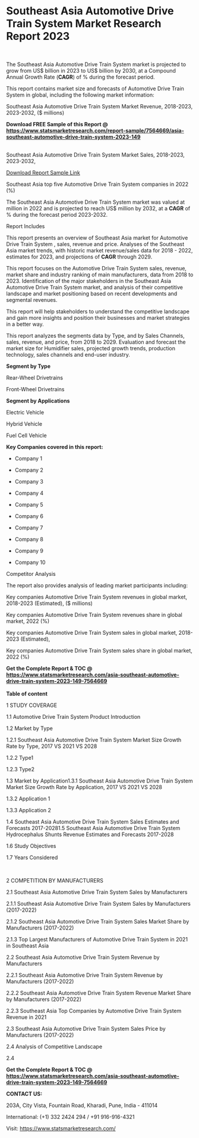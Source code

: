 <h1>Southeast Asia Automotive Drive Train System Market Research Report 2023</h1><br/><p>The Southeast Asia Automotive Drive Train System market is projected to grow from US$ billion in 2023 to US$ billion by 2030, at a Compound Annual Growth Rate (<strong>CAGR</strong>) of % during the forecast period.</p><p>
 
 This report contains market size and forecasts of Automotive Drive Train System in global, including the following market information:</p><p>
 
 Southeast Asia Automotive Drive Train System Market Revenue, 2018-2023, 2023-2032, ($ millions)</p><div><b>Download FREE Sample of this Report @ <a href="https://www.statsmarketresearch.com/download-free-sample/7564669/asia-southeast-automotive-drive-train-system-2023-149">https://www.statsmarketresearch.com/report-sample/7564669/asia-southeast-automotive-drive-train-system-2023-149</a></b></div><br><p>
 
 Southeast Asia Automotive Drive Train System Market Sales, 2018-2023, 2023-2032,</p><p><a href="https://www.statsmarketresearch.com/download-free-sample/7564669/asia-southeast-automotive-drive-train-system-2023-149">Download Report Sample Link</a></p><p>
 
 Southeast Asia top five Automotive Drive Train System companies in 2022 (%)</p><p>
 
 The Southeast Asia Automotive Drive Train System market was valued at million in 2022 and is projected to reach US$ million by 2032, at a <strong>CAGR</strong> of % during the forecast period 2023-2032.</p><p>
 
 Report Includes</p><p>
 
 This report presents an overview of Southeast Asia market for Automotive Drive Train System , sales, revenue and price. Analyses of the Southeast Asia market trends, with historic market revenue/sales data for 2018 - 2022, estimates for 2023, and projections of <strong>CAGR</strong> through 2029.</p><p>
 
 This report focuses on the Automotive Drive Train System sales, revenue, market share and industry ranking of main manufacturers, data from 2018 to 2023. Identification of the major stakeholders in the Southeast Asia Automotive Drive Train System market, and analysis of their competitive landscape and market positioning based on recent developments and segmental revenues.</p><p>
 
 This report will help stakeholders to understand the competitive landscape and gain more insights and position their businesses and market strategies in a better way.</p><p>
 
 This report analyzes the segments data by Type, and by Sales Channels, sales, revenue, and price, from 2018 to 2029. Evaluation and forecast the market size for Humidifier sales, projected growth trends, production technology, sales channels and end-user industry.</p><p>
 
  <strong>Segment by Type</strong></p><p>
 
 Rear-Wheel Drivetrains</p><p>Front-Wheel Drivetrains</p><p>
 
 <strong> Segment <strong><strong>by Applications</strong></strong></strong></p><p>
 
 Electric Vehicle</p><p>Hybrid Vehicle</p><p>Fuel Cell Vehicle</p><p><strong>Key Companies covered in this report:</strong></p><p>
 
 </p><ul><p></p><li>Company 1</li><p></p><li>Company 2</li><p></p><li>Company 3</li><p></p><li>Company 4</li><p></p><li>Company 5</li><p></p><li>Company 6</li><p></p><li>Company 7</li><p></p><li>Company 8</li><p></p><li>Company 9</li><p></p><li>Company 10</li><p></p></ul><p>Competitor Analysis</p><p>
 
 The report also provides analysis of leading market participants including:</p><p>
 
 Key companies Automotive Drive Train System revenues in global market, 2018-2023 (Estimated), ($ millions)</p><p>
 
 Key companies Automotive Drive Train System revenues share in global market, 2022 (%)</p><p>
 
 Key companies Automotive Drive Train System sales in global market, 2018-2023 (Estimated),</p><p>
 
 Key companies Automotive Drive Train System sales share in global market, 2022 (%)</p><div><b>Get the Complete Report & TOC @ <a href="https://www.statsmarketresearch.com/asia-southeast-automotive-drive-train-system-2023-149-7564669">https://www.statsmarketresearch.com/asia-southeast-automotive-drive-train-system-2023-149-7564669</a></b></div><br><b>Table of content</b><p>1 STUDY COVERAGE<br />
 
 1.1 Automotive Drive Train System Product Introduction<br />
 
 1.2 Market by Type<br />
 
 1.2.1 Southeast Asia Automotive Drive Train System Market Size Growth Rate by Type, 2017 VS 2021 VS 2028<br />
 
 1.2.2 Type1<br />
 
 1.2.3 Type2<br />
 
 1.3 Market by Application1.3.1 Southeast Asia Automotive Drive Train System Market Size Growth Rate by Application, 2017 VS 2021 VS 2028<br />
 
 1.3.2 Application 1<br />
 
 1.3.3 Application 2<br />
 
 1.4 Southeast Asia Automotive Drive Train System Sales Estimates and Forecasts 2017-20281.5 Southeast Asia Automotive Drive Train System Hydrocephalus Shunts Revenue Estimates and Forecasts 2017-2028<br />
 
 1.6 Study Objectives<br />
 
 1.7 Years Considered<br />
 
 <br />
 
 2 COMPETITION BY MANUFACTURERS<br />
 
 2.1 Southeast Asia Automotive Drive Train System Sales by Manufacturers<br />
 
 2.1.1 Southeast Asia Automotive Drive Train System Sales by Manufacturers (2017-2022)<br />
 
 2.1.2 Southeast Asia Automotive Drive Train System Sales Market Share by Manufacturers (2017-2022)<br />
 
 2.1.3 Top Largest Manufacturers of Automotive Drive Train System in 2021 in Southeast Asia<br />
 
 2.2 Southeast Asia Automotive Drive Train System Revenue by Manufacturers<br />
 
 2.2.1 Southeast Asia Automotive Drive Train System Revenue by Manufacturers (2017-2022)<br />
 
 2.2.2 Southeast Asia Automotive Drive Train System Revenue Market Share by Manufacturers (2017-2022)<br />
 
 2.2.3 Southeast Asia Top Companies by Automotive Drive Train System Revenue in 2021<br />
 
 2.3 Southeast Asia Automotive Drive Train System Sales Price by Manufacturers (2017-2022)<br />
 
 2.4 Analysis of Competitive Landscape<br />
 
 2.4<br><div><b>Get the Complete Report & TOC @ <a href="https://www.statsmarketresearch.com/asia-southeast-automotive-drive-train-system-2023-149-7564669">https://www.statsmarketresearch.com/asia-southeast-automotive-drive-train-system-2023-149-7564669</a></b></div></p>
 
 <b>CONTACT US:</b><br>
 
 203A, City Vista, Fountain Road, Kharadi, Pune, India - 411014 <br>
 
 International: (+1) 332 2424 294 / +91 916-916-4321<br>
 
 Visit: <a href="https://www.statsmarketresearch.com/">https://www.statsmarketresearch.com/</a>
 
 <br>